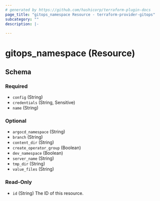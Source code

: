 ```yaml
---
# generated by https://github.com/hashicorp/terraform-plugin-docs
page_title: "gitops_namespace Resource - terraform-provider-gitops"
subcategory: ""
description: |-
  
---
```


# gitops_namespace (Resource)





<!-- schema generated by tfplugindocs -->
## Schema

### Required

- `config` (String)
- `credentials` (String, Sensitive)
- `name` (String)

### Optional

- `argocd_namespace` (String)
- `branch` (String)
- `content_dir` (String)
- `create_operator_group` (Boolean)
- `dev_namespace` (Boolean)
- `server_name` (String)
- `tmp_dir` (String)
- `value_files` (String)

### Read-Only

- `id` (String) The ID of this resource.


